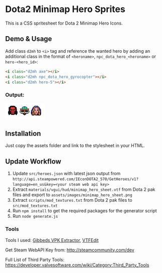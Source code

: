 # Dota2 Minimap Hero Sprites

This is a CSS spritesheet for Dota 2 Minimap Hero Icons.

## Demo & Usage

Add class `d2mh` to `<i>` tag and reference the wanted hero by adding an additional class in the format of `<heroname>`, `npc_dota_hero_<heroname>` or `hero-<hero_id>`:

``` html
<i class="d2mh axe"></i>
<i class="d2mh npc_dota_hero_gyrocopter"></i>
<i class="d2mh hero-5"></i>
```

### Output:

![Output example](example.png)

## Installation

Just copy the assets folder and link to the stylesheet in your HTML.

## Update Workflow

1. Update `src/heroes.json` with latest json output from `http://api.steampowered.com/IEconDOTA2_570/GetHeroes/v1?language=en_us&key=<your steam web api key>`
2. Extract `materials/vgui/hud/minimap_hero_sheet.vtf` from Dota 2 pak files and export to `assets/images/minimap_hero_sheet.png`
3. Extract `scripts/mod_textures.txt` from Dota 2 pak files to `src/mod_textures.txt`
4. Run `npm install` to get the required packages for the generator script
5. Run `node generate.js`

### Tools

Tools I used: [Gibbeds VPK Extractor](https://developer.valvesoftware.com/wiki/Gibbeds_VPK_Extractor), [VTFEdit](https://developer.valvesoftware.com/wiki/VTFEdit)

Get Steam WebAPI Key from: http://steamcommunity.com/dev

Full List of Third Party Tools: https://developer.valvesoftware.com/wiki/Category:Third_Party_Tools


